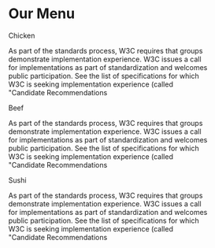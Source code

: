 <html lang="en"><head>
  <meta charset="UTF-8">
  <meta http-equiv="X-UA-Compatible" content="IE=edge">
  <meta name="viewport" content="width=device-width, initial-scale=1.0">
  <title>Document</title>
  <link rel="stylesheet" href="week2.assingment.css">
</head>
<style>
	* {
  box-sizing: border-box;
  padding: 0;
}

body {
  font-family: Arial, Helvetica, sans-serif;
}

h1 {
  text-align: center;
}

div  {
  border: 1px solid black;
  background-color: gray;
  float: left;
  margin-right: 1em;
  margin-bottom: 1em;
}

@media (min-width: 992px) {
  div {
    width: 30%;
  }
}

@media (min-width: 768px) and (max-width: 991px) {
  .div1 {
    width: 47%;
  }
  .div2 {
    width: 47%;
  }
  .div3 {
    width: fit-content;
  }
}

@media (max-width: 767px) {
  div {
    width: fit-content;
  }
}

p {
  border: 1px solid black;
  padding: 10px;
  margin: auto;
  margin-left: max-content;
  float: right;
  padding-left: 3em;
  padding-right: 3em;
}

content {
  float: right;
  padding: 1em;
}

#p1 {
  background-color: rgb(194, 135, 145);
}

#p2 {
  background-color: rgb(155, 64, 64);
  color: aliceblue;
}

#p3 {
  background-color: rgb(247, 211, 164);
}

.section1 {
  background-color: aqua;
  width: 50%;
}

.section2 {
  background-color: brown;
  width: 50%;
}

</style>
<body>
  <h1>Our Menu</h1>
<div class="div1">
  <p id="p1">Chicken</p>
  <content>As part of the standards process, W3C requires that groups demonstrate implementation experience. W3C issues a call for implementations as part of standardization and welcomes public participation. See the list of specifications for which W3C is seeking implementation experience (called "Candidate Recommendations</content>
</div>
<div class="div2">
  <p id="p2">Beef</p>
  <content>As part of the standards process, W3C requires that groups demonstrate implementation experience. W3C issues a call for implementations as part of standardization and welcomes public participation. See the list of specifications for which W3C is seeking implementation experience (called "Candidate Recommendations</content>
</div>
<div class="div3">
  <p id="p3">Sushi</p>
  <content>As part of the standards process, W3C requires that groups demonstrate implementation experience. W3C issues a call for implementations as part of standardization and welcomes public participation. See the list of specifications for which W3C is seeking implementation experience (called "Candidate Recommendations</content>
</div>

</body></html>
